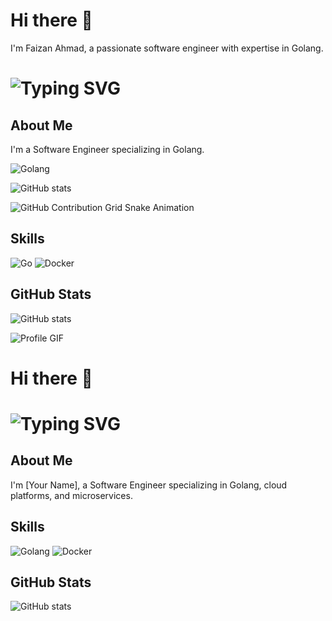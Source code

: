 # Hi there 👋
I'm Faizan Ahmad, a passionate software engineer with expertise in Golang.

<h1><img src="https://readme-typing-svg.herokuapp.com?font=Jetbrains+mono&size=40&duration=3000&color=33FF33&center=true&vCenter=true&width=435&lines=Hey..+Welcome+to+Faizan+Ahmad's+Github's..;" alt="Typing SVG"/></h1>

## About Me
I'm a Software Engineer specializing in Golang.

<img src="https://img.shields.io/badge/Golang-00ADD8?style=for-the-badge&logo=go&logoColor=white" alt="Golang"/>

![GitHub stats](https://github-readme-stats.vercel.app/api?username=yourusername&show_icons=true)

![GitHub Contribution Grid Snake Animation](https://raw.githubusercontent.com/yourusername/yourusername/output/github-contribution-grid-snake.svg)

## Skills
<img src="https://img.shields.io/badge/Go-00ADD8?style=for-the-badge&logo=go&logoColor=white" alt="Go"/>
<img src="https://img.shields.io/badge/Docker-2496ED?style=for-the-badge&logo=docker&logoColor=white" alt="Docker"/>


## GitHub Stats
![GitHub stats](https://github-readme-stats.vercel.app/api?username=FaizanAhmaddev&show_icons=true)

![Profile GIF](https://github.com/FaizanAhmaddev/yourrepository/blob/main/profile.gif)


# Hi there 👋
<h1><img src="https://readme-typing-svg.herokuapp.com?font=Jetbrains+mono&size=40&duration=3000&color=33FF33&center=true&vCenter=true&width=435&lines=Hey..+I'm+[Your Name];This+is..;..my+Github..;" alt="Typing SVG"/></h1>

## About Me
I'm [Your Name], a Software Engineer specializing in Golang, cloud platforms, and microservices.

## Skills
<img src="https://img.shields.io/badge/Golang-00ADD8?style=for-the-badge&logo=go&logoColor=white" alt="Golang"/>
<img src="https://img.shields.io/badge/Docker-2496ED?style=for-the-badge&logo=docker&logoColor=white" alt="Docker"/>

## GitHub Stats
![GitHub stats](https://github-readme-stats.vercel.app/api?username=yourusername&show_icons=true)
